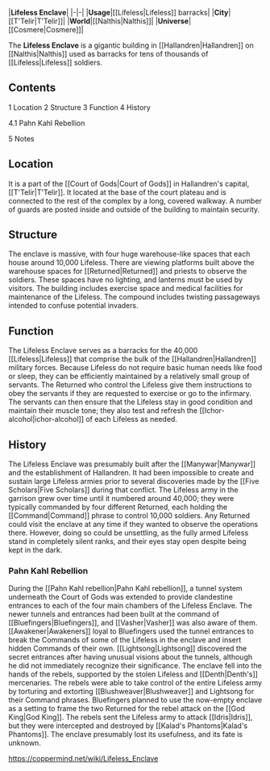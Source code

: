 |**Lifeless Enclave**|
|-|-|
|**Usage**|[[Lifeless\|Lifeless]] barracks|
|**City**|[[T'Telir\|T'Telir]]|
|**World**|[[Nalthis\|Nalthis]]|
|**Universe**|[[Cosmere\|Cosmere]]|

The **Lifeless Enclave** is a gigantic building in [[Hallandren\|Hallandren]] on [[Nalthis\|Nalthis]] used as barracks for tens of thousands of [[Lifeless\|Lifeless]] soldiers.

## Contents

1 Location
2 Structure
3 Function
4 History

4.1 Pahn Kahl Rebellion


5 Notes


## Location
It is a part of the [[Court of Gods\|Court of Gods]] in Hallandren's capital, [[T'Telir\|T'Telir]]. It located at the base of the court plateau and is connected to the rest of the complex by a long, covered walkway. A number of guards are posted inside and outside of the building to maintain security.

## Structure
The enclave is massive, with four huge warehouse-like spaces that each house around 10,000 Lifeless. There are viewing platforms built above the warehouse spaces for [[Returned\|Returned]] and priests to observe the soldiers. These spaces have no lighting, and lanterns must be used by visitors. The building includes exercise space and medical facilities for maintenance of the Lifeless. The compound includes twisting passageways intended to confuse potential invaders.

## Function
The Lifeless Enclave serves as a barracks for the 40,000 [[Lifeless\|Lifeless]] that comprise the bulk of the [[Hallandren\|Hallandren]] military forces. Because Lifeless do not require basic human needs like food or sleep, they can be efficiently maintained by a relatively small group of servants. The Returned who control the Lifeless give them instructions to obey the servants if they are requested to exercise or go to the infirmary. The servants can then ensure that the Lifeless stay in good condition and maintain their muscle tone; they also test and refresh the [[Ichor-alcohol\|ichor-alcohol]] of each Lifeless as needed.

## History
The Lifeless Enclave was presumably built after the [[Manywar\|Manywar]] and the establishment of Hallandren. It had been impossible to create and sustain large Lifeless armies prior to several discoveries made by the [[Five Scholars\|Five Scholars]] during that conflict. The Lifeless army in the garrison grew over time until it numbered around 40,000; they were typically commanded by four different Returned, each holding the [[Command\|Command]] phrase to control 10,000 soldiers. Any Returned could visit the enclave at any time if they wanted to observe the operations there. However, doing so could be unsettling, as the fully armed Lifeless stand in completely silent ranks, and their eyes stay open despite being kept in the dark.

### Pahn Kahl Rebellion
During the [[Pahn Kahl rebellion\|Pahn Kahl rebellion]], a tunnel system underneath the Court of Gods was extended to provide clandestine entrances to each of the four main chambers of the Lifeless Enclave. The newer tunnels and entrances had been built at the command of [[Bluefingers\|Bluefingers]], and [[Vasher\|Vasher]] was also aware of them. [[Awakener\|Awakeners]] loyal to Bluefingers used the tunnel entrances to break the Commands of some of the Lifeless in the enclave and insert hidden Commands of their own. [[Lightsong\|Lightsong]] discovered the secret entrances after having unusual visions about the tunnels, although he did not immediately recognize their significance.
The enclave fell into the hands of the rebels, supported by the stolen Lifeless and [[Denth\|Denth's]] mercenaries. The rebels were able to take control of the entire Lifeless army by torturing and extorting [[Blushweaver\|Blushweaver]] and Lightsong for their Command phrases. Bluefingers planned to use the now-empty enclave as a setting to frame the two Returned for the rebel attack on the [[God King\|God King]]. The rebels sent the Lifeless army to attack [[Idris\|Idris]], but they were intercepted and destroyed by [[Kalad's Phantoms\|Kalad's Phantoms]]. The enclave presumably lost its usefulness, and its fate is unknown.



https://coppermind.net/wiki/Lifeless_Enclave
